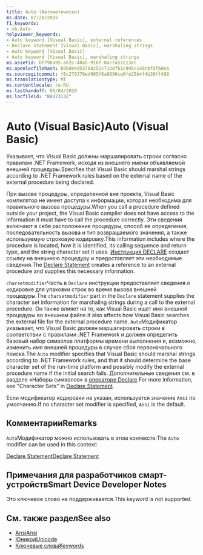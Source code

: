 ```yaml
---
title: Auto (Автоматически)
ms.date: 07/20/2015
f1_keywords:
- vb.Auto
helpviewer_keywords:
- Auto keyword [Visual Basic], external references
- Declare statement [Visual Basic], marshaling strings
- Auto keyword [Visual Basic]
- Auto keyword [Visual Basic], marshaling strings
ms.assetid: bf79ba95-a62c-48a5-916f-0ac7a52c13ec
ms.openlocfilehash: b9bdeed55788252c71b8fb1c995c140cbfdf60eb
ms.sourcegitcommit: f8c270376ed905f6a8896ce0fe25b4f4b38ff498
ms.translationtype: MT
ms.contentlocale: ru-RU
ms.lasthandoff: 06/04/2020
ms.locfileid: "84373132"
---
```

# <a name="auto-visual-basic"></a><span data-ttu-id="aea5a-102">Auto (Visual Basic)</span><span class="sxs-lookup"><span data-stu-id="aea5a-102">Auto (Visual Basic)</span></span>
<span data-ttu-id="aea5a-103">Указывает, что Visual Basic должны маршалировать строки согласно правилам .NET Framework, исходя из внешнего имени объявляемой внешней процедуры.</span><span class="sxs-lookup"><span data-stu-id="aea5a-103">Specifies that Visual Basic should marshal strings according to .NET Framework rules based on the external name of the external procedure being declared.</span></span>  
  
 <span data-ttu-id="aea5a-104">При вызове процедуры, определенной вне проекта, Visual Basic компилятор не имеет доступа к информации, которая необходима для правильного вызова процедуры.</span><span class="sxs-lookup"><span data-stu-id="aea5a-104">When you call a procedure defined outside your project, the Visual Basic compiler does not have access to the information it must have to call the procedure correctly.</span></span> <span data-ttu-id="aea5a-105">Эти сведения включают в себя расположение процедуры, способ ее определения, последовательность вызова и тип возвращаемого значения, а также используемую строковую кодировку.</span><span class="sxs-lookup"><span data-stu-id="aea5a-105">This information includes where the procedure is located, how it is identified, its calling sequence and return type, and the string character set it uses.</span></span> <span data-ttu-id="aea5a-106">[Инструкция DECLARE](../statements/declare-statement.md) создает ссылку на внешнюю процедуру и предоставляет эти необходимые сведения.</span><span class="sxs-lookup"><span data-stu-id="aea5a-106">The [Declare Statement](../statements/declare-statement.md) creates a reference to an external procedure and supplies this necessary information.</span></span>  
  
 <span data-ttu-id="aea5a-107">`charsetmodifier`Часть в `Declare` инструкции предоставляет сведения о кодировке для упаковки строк во время вызова внешней процедуры.</span><span class="sxs-lookup"><span data-stu-id="aea5a-107">The `charsetmodifier` part in the `Declare` statement supplies the character set information for marshaling strings during a call to the external procedure.</span></span> <span data-ttu-id="aea5a-108">Он также влияет на то, как Visual Basic ищет имя внешней процедуры во внешнем файле.</span><span class="sxs-lookup"><span data-stu-id="aea5a-108">It also affects how Visual Basic searches the external file for the external procedure name.</span></span> <span data-ttu-id="aea5a-109">`Auto`Модификатор указывает, что Visual Basic должен маршалировать строки в соответствии с правилами .NET Framework и должен определить базовый набор символов платформы времени выполнения и, возможно, изменить имя внешней процедуры в случае сбоя первоначального поиска.</span><span class="sxs-lookup"><span data-stu-id="aea5a-109">The `Auto` modifier specifies that Visual Basic should marshal strings according to .NET Framework rules, and that it should determine the base character set of the run-time platform and possibly modify the external procedure name if the initial search fails.</span></span> <span data-ttu-id="aea5a-110">Дополнительные сведения см. в разделе «Наборы символов» в [операторе Declare](../statements/declare-statement.md).</span><span class="sxs-lookup"><span data-stu-id="aea5a-110">For more information, see "Character Sets" in [Declare Statement](../statements/declare-statement.md).</span></span>  
  
 <span data-ttu-id="aea5a-111">Если модификатор кодировки не указан, используется значение `Ansi` по умолчанию.</span><span class="sxs-lookup"><span data-stu-id="aea5a-111">If no character set modifier is specified, `Ansi` is the default.</span></span>  
  
## <a name="remarks"></a><span data-ttu-id="aea5a-112">Комментарии</span><span class="sxs-lookup"><span data-stu-id="aea5a-112">Remarks</span></span>  
 <span data-ttu-id="aea5a-113">`Auto`Модификатор можно использовать в этом контексте:</span><span class="sxs-lookup"><span data-stu-id="aea5a-113">The `Auto` modifier can be used in this context:</span></span>  
  
 [<span data-ttu-id="aea5a-114">Declare Statement</span><span class="sxs-lookup"><span data-stu-id="aea5a-114">Declare Statement</span></span>](../statements/declare-statement.md)  
  
## <a name="smart-device-developer-notes"></a><span data-ttu-id="aea5a-115">Примечания для разработчиков смарт-устройств</span><span class="sxs-lookup"><span data-stu-id="aea5a-115">Smart Device Developer Notes</span></span>  
 <span data-ttu-id="aea5a-116">Это ключевое слово не поддерживается.</span><span class="sxs-lookup"><span data-stu-id="aea5a-116">This keyword is not supported.</span></span>  
  
## <a name="see-also"></a><span data-ttu-id="aea5a-117">См. также раздел</span><span class="sxs-lookup"><span data-stu-id="aea5a-117">See also</span></span>

- [<span data-ttu-id="aea5a-118">Ansi</span><span class="sxs-lookup"><span data-stu-id="aea5a-118">Ansi</span></span>](ansi.md)
- [<span data-ttu-id="aea5a-119">Юникод</span><span class="sxs-lookup"><span data-stu-id="aea5a-119">Unicode</span></span>](unicode.md)
- [<span data-ttu-id="aea5a-120">Ключевые слова</span><span class="sxs-lookup"><span data-stu-id="aea5a-120">Keywords</span></span>](../keywords/index.md)

